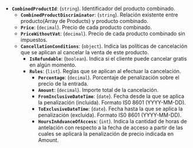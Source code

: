 ﻿- **`CombinedProductId`**: (`string`). Identificador del producto combinado.
    - **`CombinedProductDiscriminator`**: (`string`). Relación existente entre producto(Array de Products) y producto
      combinado.
    - **`Price`**: (`decimal`). Precio de cada producto combinado.
    - **`PriceWithoutVat`**: (`decimal`). Precio de cada producto combinado sin impuestos.
    - **`CancellationConditions`**: (`object`). Indica las políticas de cancelación que se aplican al cancelar la venta
      de este producto.
        - **`IsRefundable`**: (`boolean`). Indica si el cliente puede cancelar gratis en algún momento.
        - **`Rules`**: (`list`). Reglas que se aplican al efectuar la cancelación.
            - **`Percentage`**: (`decimal`). Porcentaje de penalización sobre el precio de la entrada.
            - **`Amount`**: (`decimal`). Importe total de la cancelación.
            - **`FromInclusiveDateTime`**: (`date`). Fecha desde la que se aplica la penalización (incluida). Formato
              IS0 8601 (YYYY-MM-DD).
            - **`ToExclusiveDateTime`**: (`date`). Fecha hasta la que se aplica la penalización (excluida). Formato IS0
              8601 (YYYY-MM-DD).
            - **`HoursInAdvanceOfAccess`**: (`int`). Indica la cantidad de horas de antelación con respecto a la fecha
              de acceso a partir de las cuales se aplicará la penalización de precio indicada en Amount.

